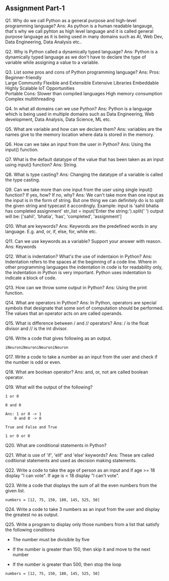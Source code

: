 ## Assignment Part-1
Q1. Why do we call Python as a general purpose and high-level programming language?
Ans: As python is a human readable langauge, that's why we call pyhton as high level language and it is called general purpose language as it is being used in many domains such as AI, Web Dev, Data Engineering, Data Analysis etc..

Q2. Why is Python called a dynamically typed language?
Ans: Python is a dynamically typed language as we don't have to declare the type of variable while assigning a value to a variable.

Q3. List some pros and cons of Python programming language?
Ans: Pros:
        Beginner-friendly	
        Large Community	
        Flexible and Extensible	
        Extensive Libraries	
        Embeddable	
        Highly Scalable	
        IoT Opportunities	
        Portable
    Cons:
        Slower than compiled languages
        High memory consumption
        Complex multithreading

Q4. In what all domains can we use Python?
Ans: Python is a language which is being used in multiple domains such as Data Engineering, Web development, Data Analysis, Data Science, ML etc.

Q5. What are variable and how can we declare them?
Ans: variables are the names give to the memory location where data is stored in the memory.

Q6. How can we take an input from the user in Python?
Ans: Using the input() function.

Q7. What is the default datatype of the value that has been taken as an input using input() function?
Ans: String.

Q8. What is type casting?
Ans: Changing the datatype of a variable is called the type casting.

Q9. Can we take more than one input from the user using single input() function? If yes, how? If no, why?
Ans: We can't take more than one input as the input is in the form of string. But one thing we can definitely do is to split the given string and typecast it accordingly.
Example:
input is 'sahil bhatia has completed assignment'
str_list = input('Enter the string:').split(' ')
output will be: ['sahil', 'bhatia', 'has', 'completed', 'assignment']

Q10. What are keywords?
Ans: Keywords are the predefined words in any language. E.g. and, or, if, else, for, while etc.

Q11. Can we use keywords as a variable? Support your answer with reason.
Ans: Keywords 

Q12. What is indentation? What's the use of indentaion in Python?
Ans: Indentation refers to the spaces at the beginning of a code line. Where in other programming languages the indentation in code is for readability only, the indentation in Python is very important. Python uses indentation to indicate a block of code.

Q13. How can we throw some output in Python?
Ans: Using the print function.

Q14. What are operators in Python?
Ans: In Python, operators are special symbols that designate that some sort of computation should be performed. The values that an operator acts on are called operands.

Q15. What is difference between / and // operators?
Ans: / is the float divisor and // is the int divisor.

Q16. Write a code that gives following as an output.
```
iNeuroniNeuroniNeuroniNeuron
```

Q17. Write a code to take a number as an input from the user and check if the number is odd or even.

Q18. What are boolean operator?
Ans: and, or, not are called boolean operator.

Q19. What will the output of the following?
```
1 or 0

0 and 0

Ans: 1 or 0 -> 1 
    0 and 0 -> 0

True and False and True

1 or 0 or 0
```

Q20. What are conditional statements in Python?

Q21. What is use of 'if', 'elif' and 'else' keywords?
Ans: These are called coditional statements and used as decision making statements.

Q22. Write a code to take the age of person as an input and if age >= 18 display "I can vote". If age is < 18 display "I can't vote".

Q23. Write a code that displays the sum of all the even numbers from the given list.
```
numbers = [12, 75, 150, 180, 145, 525, 50]
```


Q24. Write a code to take 3 numbers as an input from the user and display the greatest no as output.

Q25. Write a program to display only those numbers from a list that satisfy the following conditions

- The number must be divisible by five

- If the number is greater than 150, then skip it and move to the next number

- If the number is greater than 500, then stop the loop
```
numbers = [12, 75, 150, 180, 145, 525, 50]
```